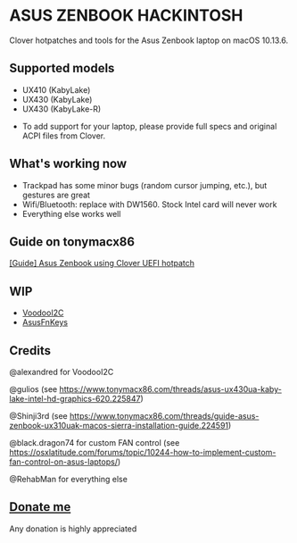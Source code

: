 # ASUS ZENBOOK HACKINTOSH
Clover hotpatches and tools for the Asus Zenbook laptop on macOS 10.13.6.

## Supported models

- UX410 (KabyLake)
- UX430 (KabyLake)
- UX430 (KabyLake-R)

* To add support for your laptop, please provide full specs and original ACPI files from Clover.

## What's working now
- Trackpad has some minor bugs (random cursor jumping, etc.), but gestures are great
- Wifi/Bluetooth: replace with DW1560. Stock Intel card will never work
- Everything else works well

## Guide on tonymacx86

[[Guide] Asus Zenbook using Clover UEFI hotpatch](https://www.tonymacx86.com/threads/guide-asus-zenbook-using-clover-uefi-hotpatch.257448/)

## WIP

* [VoodooI2C](https://github.com/hieplpvip/VoodooI2C/tree/native)
* [AsusFnKeys](https://github.com/hieplpvip/AsusFnKeys)

## Credits

@alexandred for VoodooI2C

@gulios (see https://www.tonymacx86.com/threads/asus-ux430ua-kaby-lake-intel-hd-graphics-620.225847) 

@Shinji3rd (see https://www.tonymacx86.com/threads/guide-asus-zenbook-ux310uak-macos-sierra-installation-guide.224591)

@black.dragon74 for custom FAN control (see https://osxlatitude.com/forums/topic/10244-how-to-implement-custom-fan-control-on-asus-laptops/)

@RehabMan for everything else

## [Donate me](https://paypal.me/hieplpvip)
Any donation is highly appreciated
